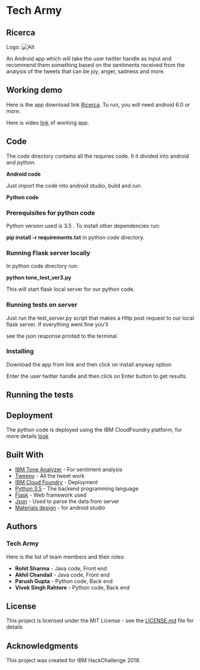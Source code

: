 # Tech Army
## Ricerca  

Logo: ![Alt](/logo.jpeg "Title")  

An Android app which will take the user twitter handle as input and recommend them something based on the sentiments received from
the analysis of the tweets that can be joy, anger, sadness and more.

## Working demo 

Here is the app download link [Ricerca](https://drive.google.com/open?id=1dX47271mP0Ze6Fd5bwkIMt80RcXE_ams). To run, you will need android 6.0 or more.  

Here is video [link](https://youtu.be/Nmaqvk_t7TQ) of working app.  


## Code  

The code directory contains all the requires code. It it divided into android and python.  

**Android code**  

Just import the code into android studio, build and run.  

**Python code**    

### Prerequisites for python code

Python version used is 3.5 . To install other dependencies run:  

**pip install -r requirements.txt** in python code directory.

### Running Flask server locally  

In python code directory run:  

**python tone_test_ver3.py**  

This will start flask local server for our python code.

### Running tests on server  

Just run the test_server.py script that makes a Http post request to our local flask server. If everything went fine you'll  

see the json response printed to the terminal.


### Installing

Download the app from link and then click on install anyway option

Enter the user twitter handle and then click on Enter button to get results.

## Running the tests


## Deployment

The python code is deployed using the IBM CloudFoundry platform, for more details [look](https://www.ibm.com/cloud/cloud-foundry)

## Built With

* [IBM Tone Analyzer](https://www.ibm.com/watson/services/tone-analyzer/) - For sentiment analysis
* [Tweepy](http://www.tweepy.org/) - All the tweet work
* [IBM Cloud Foundry](https://www.ibm.com/cloud/cloud-foundry) - Deployment
* [Python 3.5](https://www.python.org/downloads/) - The backend programming language
* [Flask](http://flask.pocoo.org/) - Web framework used
* [Json](https://developer.android.com/reference/org/json/JSONObject) - Used to parse the data from server 
* [Materials design](terial.google.com) - for android studio


## Authors
### Tech Army  
Here is the list of team members and their roles:
* **Rohit Sharma** -   Java code, Front end 
* **Akhil Chandail** -   Java code, Front end
* **Parush Gupta** -     Python code, Back end 
* **Vivek Singh Rahtore** -   Python code, Back end 

## License

This project is licensed under the MIT License - see the [LICENSE.md](LICENSE.md) file for details

## Acknowledgments

This project was created for IBM HackChallenge 2018.

